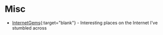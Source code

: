 # Misc

* [InternetGems](https://github.com/jac08h/InternetGems){:target="blank"} - Interesting places on the Internet I've stumbled across 
